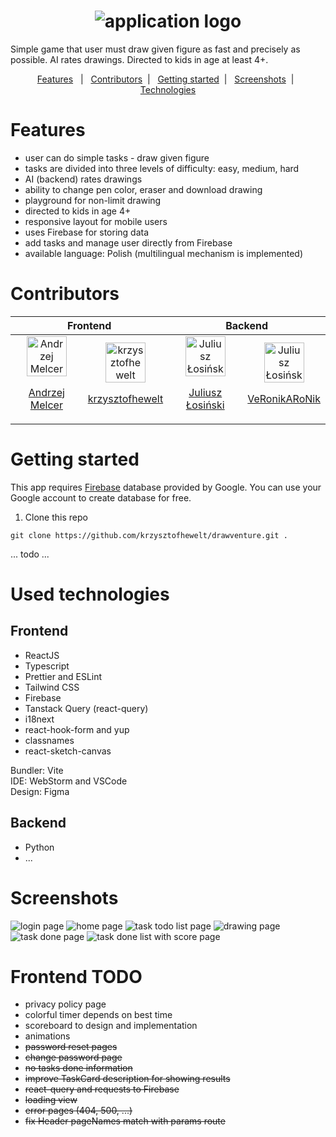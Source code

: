 <h1 align="center">
    <img src="screenshots/logo.svg" alt="application logo">
</h1>

Simple game that user must draw given figure as fast and precisely as possible. AI rates drawings. Directed to kids in age at least 4+.

<p align="center">
    <a href="#features">Features</a>&nbsp;&nbsp; | &nbsp;
    <a href="#contributors">Contributors</a>&nbsp; | &nbsp;
    <a href="#getting-started">Getting started</a>&nbsp; | &nbsp;
    <a href="#screenshots">Screenshots</a>&nbsp; | &nbsp;
    <a href="#used-technologies">Technologies</a>
</p>

# Features
* user can do simple tasks - draw given figure
* tasks are divided into three levels of difficulty: easy, medium, hard
* AI (backend) rates drawings
* ability to change pen color, eraser and download drawing
* playground for non-limit drawing
* directed to kids in age 4+
* responsive layout for mobile users
* uses Firebase for storing data
* add tasks and manage user directly from Firebase
* available language: Polish (multilingual mechanism is implemented)

# Contributors
<table>
<thead>
<tr>
<th colspan="2">
Frontend
</th>
<th colspan="2">
Backend
</th>
</tr>
</thead>
<tbody>
<tr>
<td align="center">
<a href="https://github.com/amelcer">
<img width="64" height="64" src="https://avatars.githubusercontent.com/u/60044260?s=64&v=4" alt="Andrzej Melcer">

Andrzej Melcer
</a>
</td>
<td align="center">
<a href="https://github.com/krzysztofhewelt">
<img width="64" height="64" src="https://avatars.githubusercontent.com/u/24493324?v=4" alt="krzysztofhewelt">

krzysztofhewelt
</a>
</td>
<td align="center">
<a href="https://github.com/juliuszlosinski">
<img width="64" height="64" src="https://avatars.githubusercontent.com/u/72278818?v=4" alt="Juliusz Łosiński">

Juliusz Łosiński
</a>
</td>
<td align="center">
<a href="https://github.com/VeRonikARoNik">
<img width="64" height="64" src="https://avatars.githubusercontent.com/u/76017554?s=64&v=4" alt="Juliusz Łosiński">

VeRonikARoNik
</a>
</td>
</tr>
</tbody>
</table>

# Getting started
This app requires [Firebase](https://firebase.google.com/) database provided by Google. You can use your Google account to create database for free.

1. Clone this repo
```
git clone https://github.com/krzysztofhewelt/drawventure.git .
```

... todo ...

# Used technologies
## Frontend
* ReactJS
* Typescript
* Prettier and ESLint
* Tailwind CSS
* Firebase
* Tanstack Query (react-query)
* i18next
* react-hook-form and yup
* classnames
* react-sketch-canvas

Bundler: Vite \
IDE: WebStorm and VSCode \
Design: Figma

## Backend
* Python
* ...

# Screenshots
<img src="screenshots/login.png" alt="login page">
<img src="screenshots/home.png" alt="home page">
<img src="screenshots/tasks_todo.png" alt="task todo list page">
<img src="screenshots/drawing.png" alt="drawing page">
<img src="screenshots/task_done.png" alt="task done page">
<img src="screenshots/task_scores.png" alt="task done list with score page">

# Frontend TODO
- privacy policy page
- colorful timer depends on best time
- scoreboard to design and implementation
- animations
- ~~password reset pages~~
- ~~change password page~~
- ~~no tasks done information~~
- ~~improve TaskCard description for showing results~~
- ~~react-query and requests to Firebase~~
- ~~loading view~~
- ~~error pages (404, 500, ...)~~
- ~~fix Header pageNames match with params route~~
